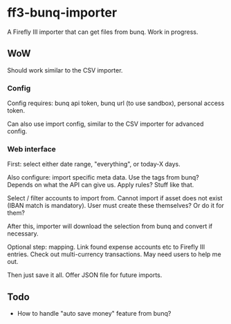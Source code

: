 # ff3-bunq-importer
A Firefly III importer that can get files from bunq. Work in progress.

## WoW
Should work similar to the CSV importer.

### Config
Config requires: bunq api token, bunq url (to use sandbox), personal access token.

Can also use import config, similar to the CSV importer for advanced config.

### Web interface
First: select either date range, "everything", or today-X days.

Also configure: import specific meta data. Use the tags from bunq? Depends on what the API can give us. Apply rules? Stuff like that.

Select / filter accounts to import from. Cannot import if asset does not exist (IBAN match is mandatory). User must create these themselves? Or do it for them?

After this, importer will download the selection from bunq and convert if necessary.

Optional step: mapping. Link found expense accounts etc to Firefly III entries. Check out multi-currency transactions. May need users to help me out.

Then just save it all. Offer JSON file for future imports.

## Todo
- How to handle "auto save money" feature from bunq?
